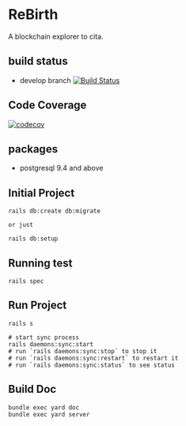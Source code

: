 # ReBirth

A blockchain explorer to cita.

## build status

  - develop branch 
    [![Build Status](https://travis-ci.org/cryptape/ReBirth.svg?branch=develop)](https://travis-ci.org/cryptape/ReBirth)
    
## Code Coverage
  [![codecov](https://codecov.io/gh/classicalliu/cita-scan/branch/develop/graph/badge.svg)](https://codecov.io/gh/classicalliu/cita-scan)

## packages

  - postgresql 9.4 and above
    
## Initial Project

```shell
rails db:create db:migrate

or just

rails db:setup
```

## Running test
```shell
rails spec
```

## Run Project
```shell
rails s

# start sync process
rails daemons:sync:start 
# run `rails daemons:sync:stop` to stop it
# run `rails daemons:sync:restart` to restart it
# run `rails daemons:sync:status` to see status
```

## Build Doc

```shell
bundle exec yard doc
bundle exec yard server
```
